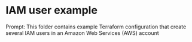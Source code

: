 # IAM user example

Prompt: This folder contains example Terraform configuration that create several IAM users in an Amazon Web Services (AWS) account
